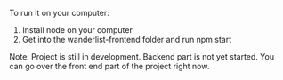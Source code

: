 To run it on your computer:

1. Install node on your computer
2. Get into the wanderlist-frontend folder and run npm start

Note: Project is still in development. Backend part is not yet started. You can go over the front end part of the project right now.


